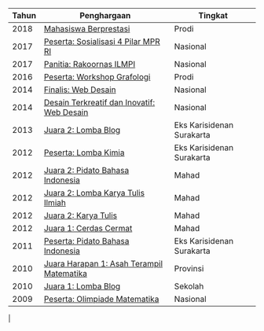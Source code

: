| Tahun | Penghargaan | Tingkat |
|-|-|-|
| 2018 | [Mahasiswa Berprestasi](https://s25.postimg.cc/shsyq8a6n/Scan352.jpg) | Prodi |
| 2017 | [Peserta: Sosialisasi 4 Pilar MPR RI](https://s25.postimg.cc/5gcdkhi8v/Scan351.jpg) | Nasional |
| 2017 | [Panitia: Rakoornas ILMPI](https://s25.postimg.cc/8afixx4zj/Scan355.jpg) | Nasional |
| 2016 | [Peserta: Workshop Grafologi](https://s25.postimg.cc/k1z9eqwf3/gambar_0002.jpg) | Prodi |
| 2014 | [Finalis: Web Desain](https://s25.postimg.cc/oal5eau9r/Desain_web.jpg) | Nasional |
| 2014 | [Desain Terkreatif dan Inovatif: Web Desain](https://s25.postimg.cc/clzzszban/gambar_0004.jpg) | Nasional |
| 2013 | [Juara 2: Lomba Blog](https://s25.postimg.cc/nyclarrpb/gambar_0006.jpg) | Eks Karisidenan Surakarta |
| 2012 | [Peserta: Lomba Kimia](https://s25.postimg.cc/hww2b24tb/Kimia.jpg) | Eks Karisidenan Surakarta |
| 2012 | [Juara 2: Pidato Bahasa Indonesia](https://s25.postimg.cc/qf5ifeyhb/Pidato_bahasa_indonesia_2.jpg) | Mahad |
| 2012 | [Juara 2: Lomba Karya Tulis Ilmiah](https://s25.postimg.cc/3qz5iic8f/gambar_0009.jpg) | Mahad |
| 2012 | [Juara 2: Karya Tulis](https://s25.postimg.cc/5v0ogx3an/Karya_tulis.jpg) | Mahad |
| 2012 | [Juara 1: Cerdas Cermat](https://s25.postimg.cc/h7d9yntz3/Cerdas_cermat.jpg) | Mahad |
| 2011 | [Peserta: Pidato Bahasa Indonesia](https://s25.postimg.cc/4fz3s6mrz/Pidato_bahasa_indonesia.jpg) | Eks Karisidenan Surakarta |
| 2010 | [Juara Harapan 1: Asah Terampil Matematika](https://s25.postimg.cc/jcgh2fllr/gambar_0001.jpg) | Provinsi |
| 2010 | [Juara 1: Lomba Blog](https://s25.postimg.cc/tzaa7v96n/gambar_0005.jpg) | Sekolah |
| 2009 | [Peserta: Olimpiade Matematika](https://s25.postimg.cc/doa6bkrjz/gambar_0011.jpg) | Nasional |
| 